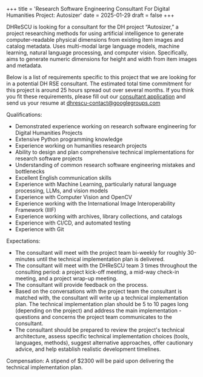 +++
title = 'Research Software Engineering Consultant For Digital Humanities Project: Autosizer'
date = 2025-01-29
draft = false
+++

DHReSCU is looking for a consultant for the DH project “Autosizer,” a project researching methods for using artificial intelligence to generate computer-readable physical dimensions from existing item images and catalog metadata. Uses multi-modal large language models, machine learning, natural language processing, and computer vision. Specifically, aims to generate numeric dimensions for height and width from item images and metadata. 

Below is a list of requirements specific to this project that we are looking for in a potential DH RSE consultant. The estimated total time commitment for this project is around 25 hours spread out over several months. If you think you fit these requirements, please fill out our [consultant application](https://docs.google.com/forms/d/e/1FAIpQLSfHRFrmFT0qJvtdSXIJX_90U-mZNTopStYe9myq7ypK0AKAtg/viewform) and send us your resume at dhrescu-contact@googlegroups.com

Qualifications:

- Demonstrated experience working on research software engineering for Digital Humanities Projects
- Extensive Python programming knowledge
- Experience working on humanities research projects
- Ability to design and plan comprehensive technical implementations for research software projects
- Understanding of common research software engineering mistakes and bottlenecks
- Excellent English communication skills
- Experience with Machine Learning, particularly natural language processing, LLMs, and vision models
- Experience with Computer Vision and OpenCV
- Experience working with the International Image Interoperability Framework (IIIF)
- Experience working with archives, library collections, and catalogs
- Experience with CI/CD, and automated testing
- Experience with Git

Expectations:

- The consultant will meet with the project team bi-weekly for roughly 30-minutes until the technical implementation plan is delivered.
- The consultant will meet with the DHReSCU team 3 times throughout the consulting period: a project kick-off meeting, a mid-way check-in meeting, and a project wrap-up meeting.
- The consultant will provide feedback on the process.
- Based on the conversations with the project team the consultant is matched with, the consultant will write up a technical implementation plan. The technical implementation plan should be 5 to 10 pages long (depending on the project) and address the main implementation - questions and concerns the project team communicates to the consultant.
- The consultant should be prepared to review the project's technical architecture, assess specific technical implementation choices (tools, languages, methods), suggest alternative approaches, offer cautionary advice, and help establish realistic development timelines.

Compensation:
A stipend of $2300 will be paid upon delivering the technical implementation plan.
